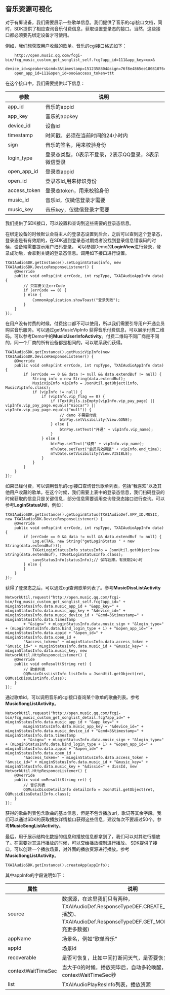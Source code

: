 ## 音乐资源可视化

对于有屏设备，我们需要展示一些歌单信息。我们提供了音乐的cgi接口文档，同时，SDK提供了相应查询音乐付费信息，获取设置登录态的接口。当然，这些接口都必须要先绑定设备才可使用。

例如，我们想获取用户收藏的歌单。音乐的cgi接口格式如下：

```
    http://open.music.qq.com/fcgi-bin/fcg_music_custom_get_songlist_self.fcg?app_id=111&app_key=xxx&
    device_id=speakers&cmd=3&timestamp=1512358804&sign=76f8e4865ee18081076c98456aea0738&login_type=2&
    open_app_id=111&open_id=ooo&access_token=ttt
```

在这个接口中，我们需要提供以下信息：

| 参数 | 说明 |
| --- | --- |
| app_id | 音乐的appid |
| app_key | 音乐的appkey |
| device_id | 设备id |
| timestamp | 时间戳，必须在当前时间的24小时内 |
| sign | 音乐的签名，用来校验身份 |
| login_type | 登录态类型，0表示不登录，2表示QQ登录，3表示微信登录 |
| open_app_id | 登录态appid |
| open_id | 登录态id,用来标识身份 |
| access_token | 登录态token，用来校验身份 |
| music_id | 音乐id，仅微信登录才需要 |
| music_key | 音乐key，仅微信登录才需要 |

我们提供了SDK接口，可以设置和查询到这些需要的登录态信息。

在绑定设备的时候默认会将主人的登录态设置到后台，之后可以查到这个登录态，登录态是有有效期的，在SDK遇到登录态过期或者没找到登录信息错误码的时候，设备端需要提示用户扫码登录， 可以参照Demo的**LoginView**进行登录，登录成功后，会拿到关键的登录态信息。调用如下接口进行设置。

```
TXAIAudioSDK.getInstance().setLoginStatus(info, new TXAIAudioSDK.DeviceResponseListener() {
    @Override
    public void onRsp(int errCode, int rspType, TXAIAudioAppInfo data) {
        // 只需要关注errCode
        if (errCode == 0) {
        } else {
            CommonApplication.showToast("登录失败");
        }
    }
});
```

在用户没有付费的时候，付费接口都不可以使用，所以我们需要引导用户开通会员购买音乐服务。可以通过getMusicVipInfo 获得音乐付费信息，可以展示付费二维码。可以参考Demo中的**MusicUserInfoActivity**。付费二维码不同厂商是不同的，同一个厂商的所有设备都是相同的，可以联系我们获得。

```
TXAIAudioSDK.getInstance().getMusicVipInfo(new TXAIAudioSDK.DeviceResponseListener() {
    @Override
    public void onRsp(int errCode, int rspType, TXAIAudioAppInfo data) {
        if (errCode == 0 && data != null && data.extendBuf != null) {
            String info = new String(data.extendBuf);
            MusicVipInfo vipInfo = JsonUtil.getObject(info, MusicVipInfo.class);
            if (vipInfo != null) {
                if (vipInfo.vip_flag == 0) {
                    if (TextUtils.isEmpty(vipInfo.vip_pay_page) || vipInfo.vip_pay_page.equals("niocar") || vipInfo.vip_pay_page.equals("null")) {
                        // demo 不需要付费
                        btnPay.setVisibility(View.GONE);
                    } else {
                        btnPay.setText("开通" + vipInfo.vip_name);
                    }
                } else {
                    btnPay.setText("续费" + vipInfo.vip_name);
                    mTvDate.setText("会员有效期至" + vipInfo.end_time);
                    mTvDate.setVisibility(View.VISIBLE);
                }
            }
        }
    }
});
```

如果已经付费，可以调用音乐的cgi接口查询音乐歌单列表，包括“我喜欢”以及其他用户收藏的歌单。在这个时候，我们需要上表中的登录态信息，我们扫码登录的时候获取的信息只是关键信息，部分信息需要调用查询登录态接口进行查询。可以参考**LoginStatusUtil**，例如：

```
TXAIAudioSDK.getInstance().getLoginStatus(TXAIAudioDef.APP_ID.MUSIC, new TXAIAudioSDK.DeviceResponseListener() {
    @Override
    public void onRsp(int errCode, int rspType, TXAIAudioAppInfo data) {
        if (errCode == 0 && data != null && data.extendBuf != null) {
            Log.e(TAG, new String("getLoginStatus " + new String(data.extendBuf)));
            TXGetLoginStatusInfo statusInfo = JsonUtil.getObject(new String(data.extendBuf), TXGetLoginStatusInfo.class);
            saveStatusInfo(statusInfo);// 保存起来。有效期24小时
        } else {
        }
    }
});
```

获得了登录态之后，可以通过cgi查询歌单列表了。参考**MusicDissListActivity**

```
NetworkUtil.request("http://open.music.qq.com/fcgi-bin/fcg_music_custom_get_songlist_self.fcg?app_id=" + mLoginStatusInfo.data.music_app_id + "&app_key=" + mLoginStatusInfo.data.music_app_key + "&device_id=" + mLoginStatusInfo.data.music_device_id + "&cmd=3&timestamp=" + mLoginStatusInfo.data.timestamp
        + "&sign=" + mLoginStatusInfo.data.music_sign + "&login_type=" + (mLoginStatusInfo.data.bind_login_type + 1) + "&open_app_id=" + mLoginStatusInfo.data.appid + "&open_id=" + mLoginStatusInfo.data.open_id +
        "&access_token=" + mLoginStatusInfo.data.access_token + "&music_id=" + mLoginStatusInfo.data.music_id + "&music_key=" + mLoginStatusInfo.data.music_key, new NetworkUtil.HttpResponceListener() {
    @Override
    public void onResult(String ret) {
        // 歌单列表
        QQMusicDissListInfo listInfo = JsonUtil.getObject(ret, QQMusicDissListInfo.class);
    }
});
```

通过歌单id，可以调用音乐的cgi接口查询某个歌单的歌曲列表。参考**MusicSongListActivity**。

```
NetworkUtil.request("http://open.music.qq.com/fcgi-bin/fcg_music_custom_get_songlist_detail.fcg?app_id=" + mLoginStatusInfo.data.music_app_id + "&app_key=" +
        mLoginStatusInfo.data.music_app_key + "&device_id=" + mLoginStatusInfo.data.music_device_id + "&cmd=3&timestamp=" + mLoginStatusInfo.data.timestamp
        + "&sign=" + mLoginStatusInfo.data.music_sign + "&login_type=" + (mLoginStatusInfo.data.bind_login_type + 1) + "&open_app_id=" + mLoginStatusInfo.data.appid + "&open_id=" + mLoginStatusInfo.data.open_id +
        "&access_token=" + mLoginStatusInfo.data.access_token + "&music_id=" + mLoginStatusInfo.data.music_id + "&music_key=" + mLoginStatusInfo.data.music_key + "&dissid=" + dissId, new NetworkUtil.HttpResponceListener() {
    @Override
    public void onResult(String ret) {
        // 音乐列表
        QQMusicDissDetailInfo detailInfo = JsonUtil.getObject(ret, QQMusicDissDetailInfo.class);
    }
});
```

获得的歌曲列表包含歌曲的基本信息，但是不包含播放url，歌词等其余字段。我们可以通过SDK的获取播放详情接口获得这些信息，建议每次不要超过50个。参考**MusicSongListActivity**。

最后，用于展示结构化数据的信息和播放信息都拿到了，我们可以对其进行播放了。在需要对其进行播放的时候，可以交给播放控制进行播放。 SDK提供了接口，可以创建一个播放场景，对外面的播放资源进行播放。参考**MusicSongListActivity**。

```
TXAIAudioSDK.getInstance().createApp(appInfo);
```

其中appInfo的字段说明如下：

| 属性 | 说明 |
| --- | --- |
| source | 数据源，在这里我们只有两种，TXAIAudioDef.ResponseTypeDEF.CREATE_APP(创建场景并播放)、TXAIAudioDef.ResponseTypeDEF.GET_MORE_PLAYLIST(填充更多数据) |
| appName | 场景名，例如“歌单音乐” |
| appId | 场景id |
| recoverable | 是否可恢复，比如中间打断问天气，是否要恢复播放 |
| contextWaitTimeSec | 当大于0的时候，播放完毕后，自动多轮唤醒，并等待用户说话contextWaitTimeSec秒 |
| list | TXAIAudioPlayResInfo列表，播放资源 |
